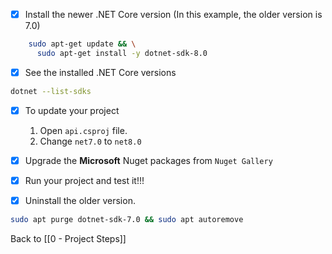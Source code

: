 - [x] Install the newer .NET Core version (In this example, the older version is 7.0)
```bash
	sudo apt-get update && \
	  sudo apt-get install -y dotnet-sdk-8.0
```

- [x] See the installed .NET Core versions
```bash
dotnet --list-sdks
```

- [x] To update your project
	1. Open `api.csproj` file.
	2. Change `net7.0` to `net8.0`

- [x] Upgrade the **Microsoft** Nuget packages from `Nuget Gallery`

- [x] Run your project and test it!!!

- [x] Uninstall the older version. 
```bash
sudo apt purge dotnet-sdk-7.0 && sudo apt autoremove
```

Back to [[0 - Project Steps]]